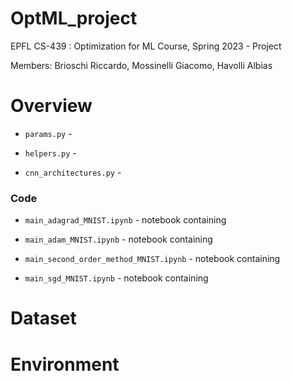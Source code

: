 # OptML_project

EPFL CS-439 : Optimization for ML Course, Spring 2023 - Project

Members: Brioschi Riccardo, Mossinelli Giacomo, Havolli Albias



# Overview

- `params.py` - 

- `helpers.py` - 

- `cnn_architectures.py` -

### Code

- `main_adagrad_MNIST.ipynb` - notebook containing 

- `main_adam_MNIST.ipynb` - notebook containing 

- `main_second_order_method_MNIST.ipynb` - notebook containing 

- `main_sgd_MNIST.ipynb` - notebook containing

# Dataset

# Environment

